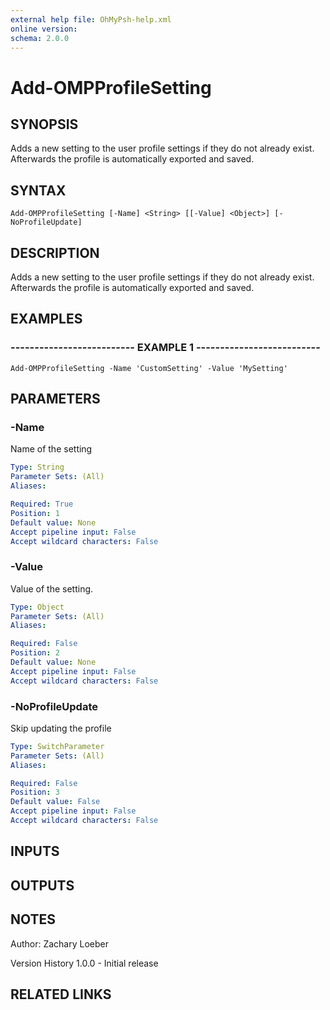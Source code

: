 ```yaml
---
external help file: OhMyPsh-help.xml
online version: 
schema: 2.0.0
---
```


# Add-OMPProfileSetting

## SYNOPSIS
Adds a new setting to the user profile settings if they do not already exist.
Afterwards the profile is automatically exported and saved.

## SYNTAX

```
Add-OMPProfileSetting [-Name] <String> [[-Value] <Object>] [-NoProfileUpdate]
```

## DESCRIPTION
Adds a new setting to the user profile settings if they do not already exist.
Afterwards the profile is automatically exported and saved.

## EXAMPLES

### -------------------------- EXAMPLE 1 --------------------------
```
Add-OMPProfileSetting -Name 'CustomSetting' -Value 'MySetting'
```

## PARAMETERS

### -Name
Name of the setting

```yaml
Type: String
Parameter Sets: (All)
Aliases: 

Required: True
Position: 1
Default value: None
Accept pipeline input: False
Accept wildcard characters: False
```

### -Value
Value of the setting.

```yaml
Type: Object
Parameter Sets: (All)
Aliases: 

Required: False
Position: 2
Default value: None
Accept pipeline input: False
Accept wildcard characters: False
```

### -NoProfileUpdate
Skip updating the profile

```yaml
Type: SwitchParameter
Parameter Sets: (All)
Aliases: 

Required: False
Position: 3
Default value: False
Accept pipeline input: False
Accept wildcard characters: False
```

## INPUTS

## OUTPUTS

## NOTES
Author: Zachary Loeber



Version History
1.0.0 - Initial release

## RELATED LINKS

